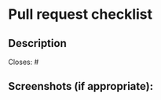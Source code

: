 # Pull request checklist

## Description

<!--- Describe your changes in detail -->

Closes: #

## Screenshots (if appropriate):
